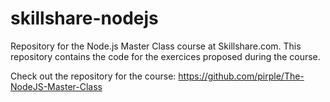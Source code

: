 # skillshare-nodejs
Repository for the Node.js Master Class course at Skillshare.com. This repository contains the code for the exercices proposed during the course.

Check out the repository for the course: https://github.com/pirple/The-NodeJS-Master-Class
